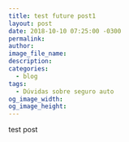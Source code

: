 ```yaml
---
title: test future post1
layout: post
date: 2018-10-10 07:25:00 -0300
permalink:
author:
image_file_name:
description:
categories:
  - blog
tags:
  - Dúvidas sobre seguro auto
og_image_width:
og_image_height:
---
```


test post